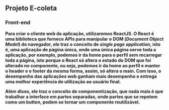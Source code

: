 ## Projeto E-coleta

### Front-end
**Para criar o cliente web da aplicação, utilizaremos ReactJS. O React é uma biblioteca que fornece APIs para manipular o DOM (*Document Object Model*) do navegador, ele traz o conceito de *single page application*, isto é, uma aplicação de página única, onde uma única página serve toda a aplicação, por exemplo, podemos ir da home para o perfil sem recarregar toda a página, isto porque o React só altera o estado do DOM que foi alterado no componente, ou seja, podemos ir da home ao perfil e manter o header e o footer da mesma forma, assim, só altera o main. Com isso, o desempenho das aplicações web ganham mais desempenho e entrega uma melhor experiência de utilização ao usuário final.**

**Além disso, ele traz o conceito de componentização, que nada mais é que trabalhar a interface em partes separadas, onde partes que se repetem como um button, podem se tornar um componente reutilizável.**
